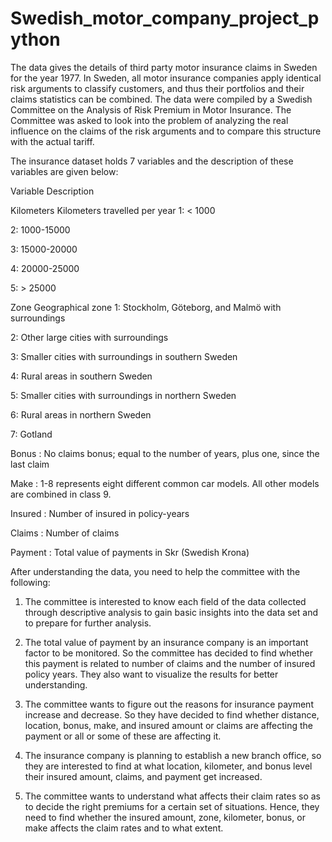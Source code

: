 # Swedish_motor_company_project_python
The data gives the details of third party motor insurance claims in Sweden for the year 1977. In Sweden, all motor insurance companies apply identical risk arguments to classify customers, and thus their portfolios and their claims statistics can be combined. The data were compiled by a Swedish Committee on the Analysis of Risk Premium in Motor Insurance. The Committee was asked to look into the problem of analyzing the real influence on the claims of the risk arguments and to compare this structure with the actual tariff.

The insurance dataset holds 7 variables and the description of these variables are given below:

Variable Description

Kilometers Kilometers travelled per year
1: < 1000

2: 1000-15000

3: 15000-20000

4: 20000-25000

5: > 25000

Zone Geographical zone
1: Stockholm, Göteborg, and Malmö with surroundings

2: Other large cities with surroundings

3: Smaller cities with surroundings in southern Sweden

4: Rural areas in southern Sweden

5: Smaller cities with surroundings in northern Sweden

6: Rural areas in northern Sweden

7: Gotland

Bonus : No claims bonus; equal to the number of years, plus one, since the last claim

Make : 1-8 represents eight different common car models. All other models are combined in class 9.

Insured : Number of insured in policy-years

Claims : Number of claims

Payment : Total value of payments in Skr (Swedish Krona)

After understanding the data, you need to help the committee with the following:

1. The committee is interested to know each field of the data collected through descriptive analysis to gain basic insights into the data set and to prepare for further analysis.

2. The total value of payment by an insurance company is an important factor to be monitored. So the committee has decided to find whether this payment is related to number of claims and the number of insured policy years. They also want to visualize the results for better understanding.

3. The committee wants to figure out the reasons for insurance payment increase and decrease. So they have decided to find whether distance, location, bonus, make, and insured amount or claims are affecting the payment or all or some of these are affecting it.

4. The insurance company is planning to establish a new branch office, so they are interested to find at what location, kilometer, and bonus level their insured amount, claims, and payment get increased.

5. The committee wants to understand what affects their claim rates so as to decide the right premiums for a certain set of situations. Hence, they need to find whether the insured amount, zone, kilometer, bonus, or make affects the claim rates and to what extent.
